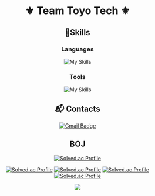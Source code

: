 <div align="center">
  
# ⚜️ Team Toyo Tech ⚜️
## 💪Skills
### Languages
![My Skills](https://skillicons.dev/icons?i=cpp,cs,c,py,arduino)

### Tools
![My Skills](https://skillicons.dev/icons?i=git,visualstudio,vscode,pycharm,arduino)

## :mailbox_with_mail: Contacts
[![Gmail Badge](https://img.shields.io/badge/Gmail-d14836?style=flat-square&logo=Gmail&logoColor=white&link=mailto:makers.toyotech@gmail.com)](mailto:makers.toyotech@gmail.com)


## BOJ
[![Solved.ac Profile](http://mazassumnida.wtf/api/v2/generate_badge?boj=toyotech)](https://solved.ac/toyotech/)

[![Solved.ac Profile](http://mazassumnida.wtf/api/v2/generate_badge?boj=endiy)](https://solved.ac/endiy/)
[![Solved.ac Profile](http://mazassumnida.wtf/api/v2/generate_badge?boj=meozigoon)](https://solved.ac/meozigoon/)
[![Solved.ac Profile](http://mazassumnida.wtf/api/v2/generate_badge?boj=blackzebra)](https://solved.ac/blackzebra/)
[![Solved.ac Profile](http://mazassumnida.wtf/api/v2/generate_badge?boj=juwon0226)](https://solved.ac/juwon0226/)

<img src="https://capsule-render.vercel.app/api?type=waving&color=BDBDC8&height=150&section=footer"/>

</div>
